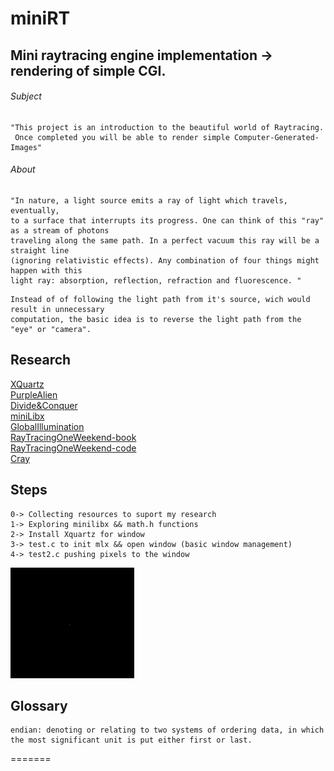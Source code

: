 # miniRT
## Mini raytracing engine implementation -> rendering of simple CGI.

###### Subject
```
"This project is an introduction to the beautiful world of Raytracing.  
 Once completed you will be able to render simple Computer-Generated-Images"
```
###### About
```
"In nature, a light source emits a ray of light which travels, eventually,  
to a surface that interrupts its progress. One can think of this "ray" as a stream of photons  
traveling along the same path. In a perfect vacuum this ray will be a straight line  
(ignoring relativistic effects). Any combination of four things might happen with this  
light ray: absorption, reflection, refraction and fluorescence. "
```
```
Instead of of following the light path from it's source, wich would result in unnecessary  
computation, the basic idea is to reverse the light path from the "eye" or "camera".
```
## Research

[XQuartz](https://www.xquartz.org/)  
[PurpleAlien](https://www.purplealienplanet.com/node/20)  
[Divide&Conquer](https://cs.swansea.ac.uk/wordpressvc/wp-content/uploads/2012/10/d-and-c-ray-tracing.pdf)  
[miniLibx](https://harm-smits.github.io/42docs/libs/minilibx/getting_started.html)  
[GlobalIllumination](http://www.kevinbeason.com/smallpt/)  
[RayTracingOneWeekend-book](https://raytracing.github.io/books/RayTracingInOneWeekend.html)  
[RayTracingOneWeekend-code](https://github.com/RayTracing/raytracing.github.io/blob/master/booksRayTracingInOneWeekend.html)  
[Cray](https://awesomeopensource.com/project/vkoskiv/c-ray)  


## Steps
```
0-> Collecting resources to suport my research
1-> Exploring minilibx && math.h functions
2-> Install Xquartz for window
3-> test.c to init mlx && open window (basic window management) 
4-> test2.c pushing pixels to the window
```
![small red pixel on window](https://github.com/m4r11/02.miniRT/blob/master/media/Screen%20Shot%202021-04-12%20at%2011.46.29.png)

## Glossary
```
endian: denoting or relating to two systems of ordering data, in which the most significant unit is put either first or last.

```
=======
